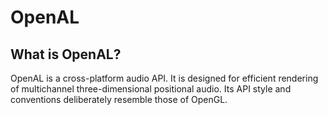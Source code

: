 # OpenAL

## What is OpenAL?

OpenAL is a cross-platform audio API. It is designed for efficient rendering of multichannel three-dimensional positional audio. Its API style and conventions deliberately resemble those of OpenGL.